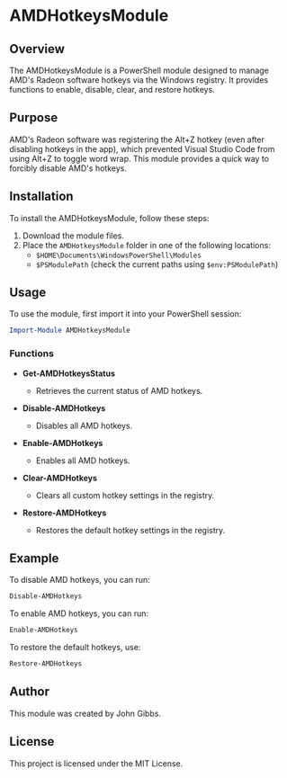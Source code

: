 # AMDHotkeysModule

## Overview

The AMDHotkeysModule is a PowerShell module designed to manage AMD's Radeon software hotkeys via the Windows registry. It provides functions to enable, disable, clear, and restore hotkeys.

## Purpose

AMD's Radeon software was registering the Alt+Z hotkey (even after disabling hotkeys in the app), which  prevented Visual Studio Code from using Alt+Z to toggle word wrap. This module provides a quick way to forcibly disable AMD's hotkeys.

## Installation

To install the AMDHotkeysModule, follow these steps:

1. Download the module files.
2. Place the `AMDHotkeysModule` folder in one of the following locations:
   - `$HOME\Documents\WindowsPowerShell\Modules`
   - `$PSModulePath` (check the current paths using `$env:PSModulePath`)

## Usage

To use the module, first import it into your PowerShell session:

```powershell
Import-Module AMDHotkeysModule
```

### Functions

- **Get-AMDHotkeysStatus**
  - Retrieves the current status of AMD hotkeys.

- **Disable-AMDHotkeys**
  - Disables all AMD hotkeys.

- **Enable-AMDHotkeys**
  - Enables all AMD hotkeys.

- **Clear-AMDHotkeys**
  - Clears all custom hotkey settings in the registry.

- **Restore-AMDHotkeys**
  - Restores the default hotkey settings in the registry.

## Example

To disable AMD hotkeys, you can run:

```powershell
Disable-AMDHotkeys
```

To enable AMD hotkeys, you can run:

```powershell
Enable-AMDHotkeys
```

To restore the default hotkeys, use:

```powershell
Restore-AMDHotkeys
```

## Author

This module was created by John Gibbs.

## License

This project is licensed under the MIT License.
